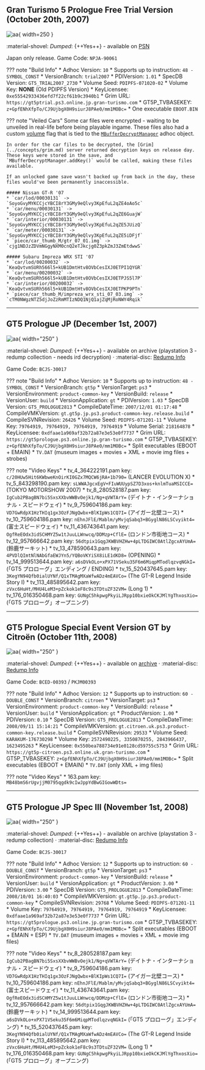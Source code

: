 ## Gran Turismo 5 Prologue Free Trial Version (October 20th, 2007)

![aa](../images/covers/gt5p_demo.png){ width=250 }

:material-shovel: *Dumped*: {++Yes++} - available on [PSN](http://zeus.dl.playstation.net/cdn/JP9001/NPJA90061_00/9SOewVRkmHmJ3aUbsGtNkf8R8Jd5dMEnQinATnvNugIyeNcd6QM3m3FyhyIqJeWKICrSMXPEaTd0LAVCUqHoGYBvTyuiixLV5jp6i.pkg)

Japan only release. Game Code: `NPJA-90061`

??? note "Build Info"
    * Adhoc Version: `10`
    * Supports up to instruction: `48 - SYMBOL_CONST`
    * VersionBranch: `trial2007`
    * PDIVersion: `1.01`
    * SpecDB Version: `GT5_TRIAL2007_2730`
    * Volume Seed: `PDIPFS-071020-02`
    * Volume Key: **NONE** (Old PDIPFS Version)
    * KeyLicensee: `0xe55542933436efd7f22cf61b9c3940b1`
    * Grim URL: `https://gt5ptrial.ps3.online.jp.gran-turismo.com`
    * GT5P_TVBASEKEY: `z+GpfENhXfpTo/CJ9UjbgX0H9siurJ8PAe0/mm1MOBc=`
    * One executable `EBOOT.BIN`

??? note "Veiled Cars"
    Some car files were encrypted - waiting to be unveiled in real-life before being playable ingame. These files also had a custom [volume](../concepts/volume.md) flag that is tied to the [`MBufferDecryptManager`](https://nenkai.github.io/GTAdhocAPI/html/classpdiext_1_1_m_buffer_decrypt_manager.html) adhoc object.
    
    In order for the car files to be decrypted, the [Grim](../concepts/grim.md) server returned decryption keys on release day. These keys were stored in the save, and `MBufferDecryptManager.addKey()` would be called, making these files available.

    If an unlocked game save wasn't backed up from back in the day, these files would've been permanently inaccessible.

    ##### Nissan GT-R '07
    * `car/lod/00030131` -> `SoyoGvyMYKCCjcYBCI8rY3GMy9eQlvy3KpEfuL2qZE4oAo5c`
    * `car/menu/00030131` -> `SoyoGvyMYKCCjcYBCI8rY3GMy9eQlvy3KpEfuL2qZE6GuajW`
    * `car/interior/00030131` -> `SoyoGvyMYKCCjcYBCI8rY3GMy9eQlvy3KpEfuL2qZE5JUizQ`
    * `car/meter/00030131` -> `SoyoGvyMYKCCjcYBCI8rY3GMy9eQlvy3KpEfuL2qZE5iDFjf`
    * `piece/car_thumb_M/gtr_07_01.img` -> `cjg1NDJzZDVmNGgyNXM0cnQ2eTJkcjg0Z3pkZmJ3ZmEtdwwS`

    ##### Subaru Impreza WRX STI '07
    * `car/lod/00200032` -> `KeaQvtvmSURh566l5+kUB1DmtHtv8OVbCesIXJ0ETPI1QYGR`
    * `car/menu/00200032` -> `KeaQvtvmSURh566l5+kUB1DmtHtv8OVbCesIXJ0ETPJS5l7P`
    * `car/interior/00200032` -> `KeaQvtvmSURh566l5+kUB1DmtHtv8OVbCesIXJ0ETPKP9PTn`
    * `piece/car_thumb_M/impreza_wrx_sti_07_03.img` -> `cTM0NWgzNTZ5djJoZzRmMTIzNDQ1NjQ1ajZqMjRoNWY4Rqik`

---

## GT5 Prologue JP (December 1st, 2007)

![aa](../images/covers/gt5p_jp.jpg){ width="250" }

:material-shovel: *Dumped*: {++Yes++} - available on archive (playstation 3 - redump collection - needs ird decryption) · :material-disc: [Redump Info](http://redump.org/disc/34549/)

Game Code: `BCJS-30017`

??? note "Build Info"
    * Adhoc Version: `10`
    * Supports up to instruction: `48 - SYMBOL_CONST`
    * VersionBranch: `gt5p`
    * VersionTarget: `ps3`
    * VersionEnvironment: `product-common-key`
    * VersionBuild: `release`
    * VersionUser: `build`
    * VersionApplication: `gt`
    * PDIVersion: `1.03`
    * SpecDB Version: `GT5_PROLOGUE2813`
    * CompileDateTime: `2007/12/01 01:17:48`
    * CompileVMKVersion: `gt.gt5p.jp.ps3.product-common-key.release.build`
    * CompileSVNRevision: `26426`
    * Volume Seed: `PDIPFS-071201-11`
    * Volume Key: `79764919, 79764919, 79764919, 79764919`
    * Volume Serial: `218164878`
    * KeyLicensee: `0xdfaae1a969af32b72a87e3e53e0f7737`
    * Grim URL: `https://gt5prologue.ps3.online.jp.gran-turismo.com`
    * GT5P_TVBASEKEY: `z+GpfENhXfpTo/CJ9UjbgX0H9siurJ8PAe0/mm1MOBc=`
    * Split executables (EBOOT + EMAIN)
    * `TV.DAT` (museum images + movies + XML + movie img files + strobes)

??? note "Video Keys"
    * tv_4_364222191.pam key: `c/20HUw5Hit6KWbweKnOirKI0GZx7MQCW6jRA+1b790=` (LANCER EVOLUTION X)
    * tv_5_843298190.pam key: `sLWWAJgcxEgV+FIuWUUypSZ7D3xos+knlmTuaMSICCE=` (TOKYO MOTORSHOW 2007)
    * tv_8_280528187.pam key: `IgCub2PBagBN7bi5SxsXXbvWWBvOejk1/Ng+qVWTArY=` (デイトナ・インターナショナル・スピードウェイ)
    * tv_9_759604186.pam key: `VD7GwRdpX1HzTHIq1gx3OzFJNgQwbx+BlKIpWs1CQ7I=` (アイガー北壁コース)
    * tv_10_759604186.pam key: `nEhnJFlE/Mablm/yMvjqSabq3+BGyglN86LSCvyikt4=` (富士スピードウェイ)
    * tv_11_436743641.pam key: `OgfReEOdx3idSCHMYZ5w1tJuuLLWnwcq/DDMzp+CflE=` (ロンドン市街地コース)
    * tv_12_957666642.pam key: `56dtpix1GqgJKWBVHZHw+4pLTDGIWC0AtlZgcxAYUmA=` (鈴鹿サーキット)
    * tv_13_478590643.pam key: `4PVDlQImtNlNAbGfaEWJYn5/YQBoVKYiSX8iLE1dKD8=` (OPENING)
    * tv_14_999513644.pam key: `a6sDVkOLo+xPX71VSeku35F6m6MiqpMTodlqzvqNGkI=` (「GT5 プロローグ」エンディング / ENDING)
    * tv_15_520437645.pam key: `3KegYN94Qfb0ialUYNf/Q1xTMAgMXaWfwADz4mEAVCo=` (The GT-R Legend Inside Story I)
    * tv_113_485895642.pam key: `zVxc6HuHt/MHU4LeM3+pZckok1eF8c9s3TDtuZF32VM=` (Long 1)
    * tv_176_016350468.pam key: `GUNgC5hkpwgPkyiLJRpp10bxieOkCKJMlYgThxosXio=` (「GT5 プロローグ」オープニング)

---

## GT5 Prologue Special Event Version GT by Citroën (October 11th, 2008)

![aa](../images/covers/gt5p_citroen.jpg){ width="250" }

:material-shovel: *Dumped*: {++Yes++} - available on [archive](https://archive.org/details/GranTurismo5PrologueEuropeDemoSpecialEventVersionGTByCitron) · :material-disc: [Redump Info](http://redump.org/disc/59988/)

Game Code: `BCED-00393` / `PKJM00393`

??? note "Build Info"
    * Adhoc Version: `12`
    * Supports up to instruction: `60 - DOUBLE_CONST`
    * VersionBranch: `citroen`
    * VersionTarget: `ps3`
    * VersionEnvironment: `product-common-key`
    * VersionBuild: `release`
    * VersionUser: `build`
    * VersionApplication: `gt`
    * ProductVersion: `1.00`
    * PDIVersion: `0.10`
    * SpecDB Version: `GT5_PROLOGUE2813`
    * CompileDateTime: `2008/09/11 15:14:21`
    * CompileVMKVersion: `gt.citroen.uk.ps3.product-common-key.release.build`
    * CompileSVNRevision: `29533`
    * Volume Seed: `KARAKUM-176730298`
    * Volume Key: `2572490225, 3350870255, 2843966437, 1623495263`
    * KeyLicensee: `0x550bea788734e91e0128cd59755c5753`
    * Grim URL: `https://gt5p-citroen.ps3.online.uk.gran-turismo.com`
    * GT5P_TVBASEKEY: `z+GpfENhXfpTo/CJ9UjbgX0H9siurJ8PAe0/mm1MOBc=`
    * Split executables (EBOOT + EMAIN)
    * `TV.DAT` (only XML + img files)

??? note "Video Keys"
    * 163.pam key: `MB48bmS6rUgvjjM0795qgdk9cIwJppYdBwGIGowWDts=`

---

## GT5 Prologue JP Spec III (November 1st, 2008)

![aa](../images/covers/gt5p_jp_s3.jpg){ width="250" }

:material-shovel: *Dumped*: {++Yes++} - available on archive (playstation 3 - redump collection) · :material-disc: [Redump Info](http://redump.org/disc/34549/)

Game Code: `BCJS-30017`

??? note "Build Info"
    * Adhoc Version: `12`
    * Supports up to instruction: `60 - DOUBLE_CONST`
    * VersionBranch: `gt5p`
    * VersionTarget: `ps3`
    * VersionEnvironment: `product-common-key`
    * VersionBuild: `release`
    * VersionUser: `build`
    * VersionApplication: `gt`
    * ProductVersion: `3.00`
    * PDIVersion: `3.00`
    * SpecDB Version: `GT5_PROLOGUE2813`
    * CompileDateTime: `2008/10/01 16:40:03`
    * CompileVMKVersion: `gt.gt5p.jp.ps3.product-common-key`
    * CompileSVNRevision: `29768`
    * Volume Seed: `PDIPFS-071201-11`
    * Volume Key: `79764919, 79764919, 79764919, 79764919`
    * KeyLicensee: `0xdfaae1a969af32b72a87e3e53e0f7737`
    * Grim URL: `https://gt5prologue.ps3.online.jp.gran-turismo.com`
    * GT5P_TVBASEKEY: `z+GpfENhXfpTo/CJ9UjbgX0H9siurJ8PAe0/mm1MOBc=`
    * Split executables (EBOOT + EMAIN + ESP)
    * `TV.DAT` (museum images + movies + XML + movie img files)

??? note "Video Keys"
    * tv_8_280528187.pam key: `IgCub2PBagBN7bi5SxsXXbvWWBvOejk1/Ng+qVWTArY=` (デイトナ・インターナショナル・スピードウェイ)
    * tv_9_759604186.pam key: `VD7GwRdpX1HzTHIq1gx3OzFJNgQwbx+BlKIpWs1CQ7I=` (アイガー北壁コース)
    * tv_10_759604186.pam key: `nEhnJFlE/Mablm/yMvjqSabq3+BGyglN86LSCvyikt4=` (富士スピードウェイ)
    * tv_11_436743641.pam key: `OgfReEOdx3idSCHMYZ5w1tJuuLLWnwcq/DDMzp+CflE=` (ロンドン市街地コース)
    * tv_12_957666642.pam key: `56dtpix1GqgJKWBVHZHw+4pLTDGIWC0AtlZgcxAYUmA=` (鈴鹿サーキット)
    * tv_14_999513644.pam key: `a6sDVkOLo+xPX71VSeku35F6m6MiqpMTodlqzvqNGkI=` (「GT5 プロローグ」エンディング)
    * tv_15_520437645.pam key: `3KegYN94Qfb0ialUYNf/Q1xTMAgMXaWfwADz4mEAVCo=` (The GT-R Legend Inside Story I)
    * tv_113_485895642.pam key: `zVxc6HuHt/MHU4LeM3+pZckok1eF8c9s3TDtuZF32VM=` (Long 1)
    * tv_176_016350468.pam key: `GUNgC5hkpwgPkyiLJRpp10bxieOkCKJMlYgThxosXio=` (「GT5 プロローグ」オープニング)